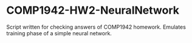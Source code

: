 # COMP1942-HW2-NeuralNetwork
Script written for checking answers of COMP1942 homework. Emulates training phase of a simple neural network.
